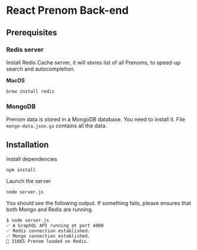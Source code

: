 # React Prenom Back-end

## Prerequisites

### Redis server

Install Redis Cache server, it will stores list of all Prenoms, to speed-up search and autocompletion.

**MacOS**
```
brew install redis
```

### MongoDB

Prenom data is stored in a MongoDB database. You need to install it. File `mongo-data.json.gz` contains all the data.

## Installation

Install dependencies

`npm install`

Launch the server

`node server.js`

You should see the following output. If something fails, please ensures that both Mongo and Redis are running.

```
$ node server.js 
✅ A GraphQL API running at port 4000
✅ Redis connection established.
✅ Mongo connection established.
🚀 31665 Prenom loaded on Redis.
```